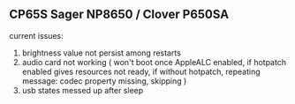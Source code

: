 
## CP65S Sager NP8650 / Clover P650SA

current issues:

1. brightness value not persist among restarts
2. audio card not working ( won't boot once AppleALC enabled, if hotpatch enabled gives resources not ready, if without hotpatch, repeating message:  codec property missing, skipping )
3. usb states messed up after sleep

